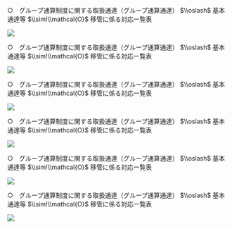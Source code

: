 ○　グループ通算制度に関する取扱通達（グループ通算通達） $\\oslash$ 基本通達等 $\\sim!\\mathcal{O}$ 移管に係る対応一覧表

![](https://www.nta.go.jp/tmp/366089ce-66ea-4d3c-8f8d-1f8214f3fab0/images/ba72f36cd2134e17d3c25269c93eebfb61c81881fc33e38ba33d2a176b9d473a.jpg)

○　グループ通算制度に関する取扱通達（グループ通算通達） $\\oslash$ 基本通達等 $\\sim!\\mathcal{O}$ 移管に係る対応一覧表

![](https://www.nta.go.jp/tmp/366089ce-66ea-4d3c-8f8d-1f8214f3fab0/images/4b96bd8ce69e6ed0429526a6515c237783f8bed63b3b969d5f69c72dbff45f69.jpg)

○　グループ通算制度に関する取扱通達（グループ通算通達） $\\oslash$ 基本通達等 $\\sim!\\mathcal{O}$ 移管に係る対応一覧表

![](https://www.nta.go.jp/tmp/366089ce-66ea-4d3c-8f8d-1f8214f3fab0/images/6f1bdecde5cd32853775ceadccf9443a420fdb0b18c1faa66d166cfdf5119af2.jpg)

○　グループ通算制度に関する取扱通達（グループ通算通達） $\\oslash$ 基本通達等 $\\sim!\\mathcal{O}$ 移管に係る対応一覧表

![](https://www.nta.go.jp/tmp/366089ce-66ea-4d3c-8f8d-1f8214f3fab0/images/83a893a6c767164754fc804bd211ea76da0790370021f47ce146966d8d14343c.jpg)

○　グループ通算制度に関する取扱通達（グループ通算通達） $\\oslash$ 基本通達等 $\\sim!\\mathcal{O}$ 移管に係る対応一覧表

![](https://www.nta.go.jp/tmp/366089ce-66ea-4d3c-8f8d-1f8214f3fab0/images/a244936a0347185650ed732dc4f90a7f8f4eb39d051eb599a49e9ea3d0d4b207.jpg)

○　グループ通算制度に関する取扱通達（グループ通算通達） $\\oslash$ 基本通達等 $\\sim!\\mathcal{O}$ 移管に係る対応一覧表

![](https://www.nta.go.jp/tmp/366089ce-66ea-4d3c-8f8d-1f8214f3fab0/images/083d3262321291ece55d2c1e77e30dcce30f152ba483fc2178d53a2034337582.jpg)
